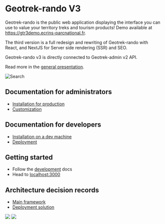 # Geotrek-rando V3

Geotrek-rando is the public web application displaying the interface you can use to value your territory treks and tourism products! 
Demo available at https://gtr3demo.ecrins-parcnational.fr.

The third version is a full redesign and rewriting of Geotrek-rando with React, and NextJS for Server side rendering (SSR) and SEO.

Geotrek-rando v3 is directly connected to Geotrek-admin v2 API.

Read more in the [general presentation](./docs/presentation-fr.md).

![Search](https://geotrek.ecrins-parcnational.fr/images/gtr3-04-search.jpg)

## Documentation for administrators

- [Installation for production](./docs/installation.md)
- [Customization](./docs/customization.md)

## Documentation for developers

- [Installation on a dev machine](./docs/development.md)
- [Deployment](./docs/deployment.md)

## Getting started

- Follow the [development](./docs/development.md) docs
- Head to [localhost:3000](http://localhost:3000)

## Architecture decision records

- [Main framework](./docs/adrs/main_framework.md)
- [Deployment solution](./docs/adrs/deployment_solution.md)

[![](https://geotrek.fr/assets/img/logo_makina.svg)](https://territoires.makina-corpus.com/)
[![](https://geotrek.fr/assets/img/logo_autonomens-h120m.png)](https://datatheca.com/)
